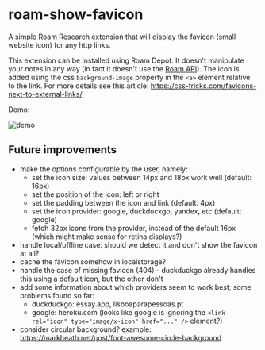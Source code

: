 # roam-show-favicon

A simple Roam Research extension that will display the favicon (small website icon) for any http links.

This extension can be installed using Roam Depot. It doesn't manipulate your notes in any way (in fact it doesn't use the [Roam API](https://roamresearch.com/#/app/developer-documentation/page/tIaOPdXCj)). The icon is added using the css `background-image` property in the `<a>` element relative to the link. For more details see this article: https://css-tricks.com/favicons-next-to-external-links/

Demo:

![demo](https://user-images.githubusercontent.com/2184309/179632500-72cc8496-6e40-4c71-bcf9-07ef700de164.jpg)

## Future improvements

- make the options configurable by the user, namely:
  * set the icon size: values between 14px and 18px work well (default: 16px)
  * set the position of the icon: left or right
  * set the padding between the icon and link (default: 4px)
  * set the icon provider: google, duckduckgo, yandex, etc (default: google)
  * fetch 32px icons from the provider, instead of the default 16px (which might make sense for retina displays?)
- handle local/offline case: should we detect it and don't show the favicon at all?
- cache the favicon somehow in localstorage?
- handle the case of missing favicon (404) - duckduckgo already handles this using a default icon, but the other don't
- add some information about which providers seem to work best; some problems found so far:
  * duckduckgo: essay.app, lisboaparapessoas.pt
  * google: heroku.com (looks like google is ignoring the `<link rel="icon" type="image/x-icon" href="..." />` element?)
- consider circular background? example: https://markheath.net/post/font-awesome-circle-background
